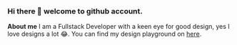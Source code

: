 ### Hi there 👋 welcome to github account.

**About me**
I am a Fullstack Developer with a keen eye for good design, yes I love designs a lot 😂. You can find my design playground on [here](https://www.behance.net/frankarinze). 

<!--
**frankarinze/frankarinze** is a ✨ _special_ ✨ repository because its `README.md` (this file) appears on your GitHub profile.

Here are some ideas to get you started:

- 🔭 I’m currently working on ...
- 🌱 I’m currently learning ...
- 👯 I’m looking to collaborate on ...
- 🤔 I’m looking for help with ...
- 💬 Ask me about ...
- 📫 How to reach me: ...
- 😄 Pronouns: ...
- ⚡ Fun fact: ...
-->
